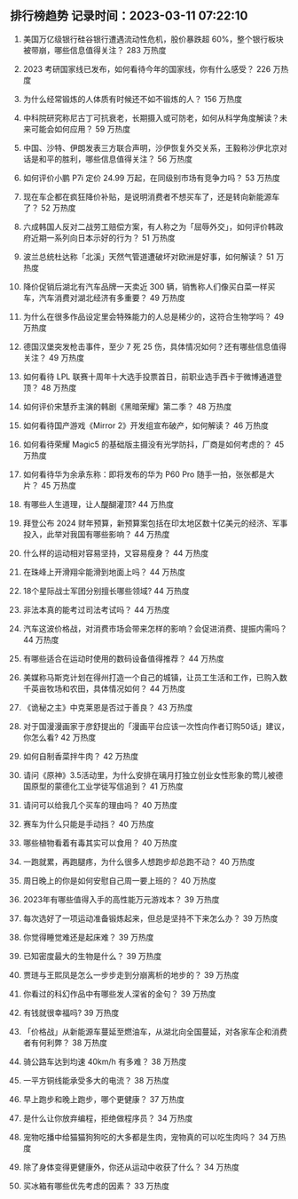 
## 排行榜趋势 记录时间：2023-03-11 07:22:10
  
  1. 美国万亿级银行硅谷银行遭遇流动性危机，股价暴跌超 60%，整个银行板块被带崩，哪些信息值得关注？ 283 万热度
    
  2. 2023 考研国家线已发布，如何看待今年的国家线，你有什么感受？ 226 万热度
    
  3. 为什么经常锻炼的人体质有时候还不如不锻炼的人？ 156 万热度
    
  4. 中科院研究称尼古丁可抗衰老，长期摄入或可防老，如何从科学角度解读？未来可能会如何应用？ 59 万热度
    
  5. 中国、沙特、伊朗发表三方联合声明，沙伊恢复外交关系，王毅称沙伊北京对话是和平的胜利，哪些信息值得关注？ 56 万热度
    
  6. 如何评价小鹏 P7i 定价 24.99 万起，在同级别市场有竞争力吗？ 53 万热度
    
  7. 现在车企都在疯狂降价补贴，是说明消费者不想买车了，还是转向新能源车了？ 52 万热度
    
  8. 六成韩国人反对二战劳工赔偿方案，有人称之为「屈辱外交」，如何评价韩政府近期一系列向日本示好的行为？ 51 万热度
    
  9. 波兰总统杜达称「北溪」天然气管道遭破坏对欧洲是好事，如何解读？ 51 万热度
    
  10. 降价促销后湖北有汽车品牌一天卖近 300 辆，销售称人们像买白菜一样买车，汽车消费对湖北经济有多重要？ 49 万热度
    
  11. 为什么在很多作品设定里会特殊能力的人总是稀少的，这符合生物学吗？ 49 万热度
    
  12. 德国汉堡突发枪击事件，至少 7 死 25 伤，具体情况如何？还有哪些信息值得关注？ 49 万热度
    
  13. 如何看待 LPL 联赛十周年十大选手投票首日，前职业选手西卡于微博通道登顶？ 48 万热度
    
  14. 如何评价宋慧乔主演的韩剧《黑暗荣耀》第二季？ 48 万热度
    
  15. 如何看待国产游戏《Mirror 2》开发组宣布破产，如何解读？ 46 万热度
    
  16. 如何看待荣耀 Magic5 的基础版主摄没有光学防抖，厂商是如何考虑的？ 45 万热度
    
  17. 如何看待华为余承东称：即将发布的华为 P60 Pro 随手一拍，张张都是大片？ 45 万热度
    
  18. 有哪些人生道理，让人醍醐灌顶? 44 万热度
    
  19. 拜登公布 2024 财年预算，新预算案包括在印太地区数十亿美元的经济、军事投入，此举对我国有哪些影响？ 44 万热度
    
  20. 什么样的运动相对容易坚持，又容易瘦身？ 44 万热度
    
  21. 在珠峰上开滑翔伞能滑到地面上吗？ 44 万热度
    
  22. 18个星际战士军团分别擅长哪些领域? 44 万热度
    
  23. 非法本真的能考过司法考试吗？ 44 万热度
    
  24. 汽车这波价格战，对消费市场会带来怎样的影响？会促进消费、提振内需吗？ 44 万热度
    
  25. 有哪些适合在运动时使用的数码设备值得推荐？ 44 万热度
    
  26. 美媒称马斯克计划在得州打造一个自己的城镇，让员工生活和工作，已购入数千英亩牧场和农田，具体情况如何？ 44 万热度
    
  27. 《诡秘之主》中克莱恩是否过于善良？ 43 万热度
    
  28. 对于国漫漫画家于彦舒提出的「漫画平台应该一次性向作者订购50话」建议，你怎么看? 42 万热度
    
  29. 如何自制香菜拌牛肉？ 42 万热度
    
  30. 请问《原神》3.5活动里，为什么安排在璃月打独立创业女性形象的莺儿被德国原型的蒙德化工业学徒写信追到？ 41 万热度
    
  31. 请问可以给我几个买车的理由吗？ 40 万热度
    
  32. 赛车为什么只能是手动挡？ 40 万热度
    
  33. 哪些植物看着有毒其实可以食用？ 40 万热度
    
  34. 一跑就累，再跑腿疼，为什么很多人想跑步却总跑不动？ 40 万热度
    
  35. 周日晚上的你是如何安慰自己周一要上班的？ 40 万热度
    
  36. 2023年有哪些值得入手的高性能万元游戏本？ 39 万热度
    
  37. 每次选好了一项运动准备锻炼起来，但总是坚持不下来怎么办？ 39 万热度
    
  38. 你觉得睡觉难还是起床难？ 39 万热度
    
  39. 已知密度最大的生物是什么？ 39 万热度
    
  40. 贾琏与王熙凤是怎么一步步走到分崩离析的地步的？ 39 万热度
    
  41. 你看过的科幻作品中有哪些发人深省的金句？ 39 万热度
    
  42. 有钱就很幸福吗? 39 万热度
    
  43. 「价格战」从新能源车蔓延至燃油车，从湖北向全国蔓延，对各家车企和消费者有何利弊？ 38 万热度
    
  44. 骑公路车达到均速 40km/h 有多难？ 38 万热度
    
  45. 一平方铜线能承受多大的电流？ 38 万热度
    
  46. 早上跑步和晚上跑步，哪个更健康？ 37 万热度
    
  47. 是什么让你放弃编程，拒绝做程序员？ 34 万热度
    
  48. 宠物吃播中给猫猫狗狗吃的大多都是生肉，宠物真的可以吃生肉吗？ 34 万热度
    
  49. 除了身体变得更健康外，你还从运动中收获了什么？ 34 万热度
    
  50. 买冰箱有哪些优先考虑的因素？ 33 万热度
    